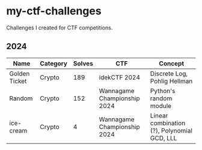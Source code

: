# my-ctf-challenges
Challenges I created for CTF competitions.

## 2024

| Name | Category | Solves | CTF | Concept |
|-|-|-|-|-|
| Golden Ticket | Crypto | 189 | idekCTF 2024 | Discrete Log, Pohlig Hellman |
| Random | Crypto | 152 | Wannagame Championship 2024 | Python's random module |
| ice-cream | Crypto | 4 | Wannagame Championship 2024 | Linear combination (?), Polynomial GCD, LLL |